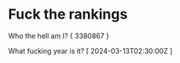 # Fuck the rankings

Who the hell am I?
{ 3380867 }

What fucking year is it?
[ 2024-03-13T02:30:00Z ]
